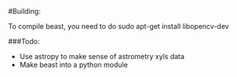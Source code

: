 #Building:


To compile beast, you need to do sudo apt-get install libopencv-dev

###Todo:
- Use astropy to make sense of astrometry xyls data
- Make beast into a python module
